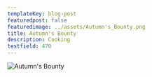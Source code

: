 ```yaml
---
templateKey: blog-post
featuredpost: false
featuredimage: ../assets/Autumn's_Bounty.png
title: Autumn's Bounty
description: Cooking
testfield: 470
---
```

![Autumn's Bounty](../assets/Autumn's_Bounty.png)